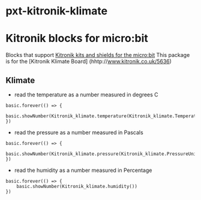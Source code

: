 # pxt-kitronik-klimate

# Kitronik blocks for micro:bit

Blocks that support [Kitronik kits and shields for the micro:bit](https://www.kitronik.co.uk/microbit.html)
This package is for the [Kitronik Klimate Board] (hhtp://www.kitronik.co.uk/5636)

## Klimate

* read the temperature as a number measured in degrees C

```blocks
basic.forever(() => {
    basic.showNumber(Kitronik_klimate.temperature(Kitronik_klimate.TemperatureUnitList.C))
})
```

* read the pressure as a number measured in Pascals

```blocks
basic.forever(() => {
    basic.showNumber(Kitronik_klimate.pressure(Kitronik_klimate.PressureUnitList.Pa))
})
```

* read the humidity as a number measured in Percentage

```blocks
basic.forever(() => {
    basic.showNumber(Kitronik_klimate.humidity())
})
```